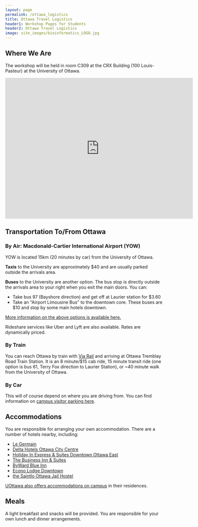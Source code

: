 ```yaml
---
layout: page
permalink: /ottawa_logistics
title: Ottawa Travel Logistics
header1: Workshop Pages for Students
header2: Ottawa Travel Logistics
image: site_images/bioinformatics_LOGO.jpg
---
```

## Where We Are
The workshop will be held in room C309 at the CRX Building (100 Louis-Pasteur) at the University of Ottawa.

<iframe src="https://www.google.com/maps/embed?pb=!1m18!1m12!1m3!1d2800.3763737960894!2d-75.681405!3d45.4219138!2m3!1f0!2f0!3f0!3m2!1i1024!2i768!4f13.1!3m3!1m2!1s0x4cce0553301ba91f%3A0x88fbccabd3b90bc4!2sLearning%20Crossroads%20(CRX)!5e0!3m2!1sen!2sca!4v1750703431068!5m2!1sen!2sca" width="600" height="450" style="border:0;" allowfullscreen="" loading="lazy" referrerpolicy="no-referrer-when-downgrade"></iframe>

## Transportation To/From Ottawa  
### By Air: Macdonald-Cartier International Airport (YOW)
YOW is located 15km (20 minutes by car) from the University of Ottawa.  

**Taxis** to the University are approximately $40 and are usually parked outside the arrivals area.  

**Buses** to the University are another option. The bus stop is directly outside the arrivals area to your right when you exit the main doors. You can:  
- Take bus 97 (Bayshore direction) and get off at Laurier station for $3.60
- Take an "Airport Limousine Bus" to the downtown core. These buses are $10 and stop by some main hotels downtown. 

[More information on the above options is available here.](https://www.uottawa.ca/campus-life/campus-directions)

Rideshare services like Uber and Lyft are also available. Rates are dynamically priced.  

### By Train
You can reach Ottawa by train with [Via Rail](https://www.viarail.ca/en) and arriving at Ottawa Tremblay Road Train Station. It is an 8 minute/$15 cab ride, 15 minute transit ride (one option is bus 61, Terry Fox direction to Laurier Station), or ~40 minute walk from the University of Ottawa.

### By Car
This will of course depend on where you are driving from. You can find information on [campus visitor parking here](https://www.uottawa.ca/about-us/administration-services/office-chief-risk-officer/parking/visitors-daily-parking-rates).  


## Accommodations
You are responsible for arranging your own accommodation. There are a number of hotels nearby, including:

- [Le Germain](https://www.germainhotels.com/en/le-germain-hotel/ottawa)
- [Delta Hotels Ottawa City Centre](https://www.marriott.com/en-us/hotels/yowdm-delta-hotels-ottawa-city-centre/overview/)
- [Holiday In Express & Suites Downtown Ottawa East](https://www.ihg.com/holidayinnexpress/hotels/us/en/ottawa/yowke/hoteldetail?cm_mmc=GoogleMaps-_-EX-_-CA-_-YOWKE)
- [The Business Inn & Suites](https://www.thebusinessinn.com/)
- [ByWard Blue Inn](https://www.bywardblueinn.ca/)
- [Econo Lodge Downtown](https://www.choicehotels.com/ontario/ottawa/econo-lodge-hotels/cn630?mc=llrscncn&pmf=canada)
- [the Saintlo Ottawa Jail Hostel](https://saintlo.ca/en/hostels/ottawa-jail/)

[UOttawa also offers accommodations on campus](https://www.uottawa.ca/about-us/reservations/summer-accommodation) in their residences.


## Meals
A light breakfast and snacks will be provided. You are responsible for your own lunch and dinner arrangements.
